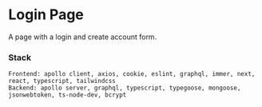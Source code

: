 # Login Page
A page with a login and create account form.

### Stack
    Frontend: apollo client, axios, cookie, eslint, graphql, immer, next, react, typescript, tailwindcss
	Backend: apollo server, graphql, typescript, typegoose, mongoose, jsonwebtoken, ts-node-dev, bcrypt
